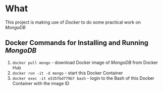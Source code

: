 # What
This project is making use of *Docker* to do some practical work on *MongoDB*

## Docker Commands for Installing and Running *MongoDB*
1. `docker pull mongo` - download Docker image of *MongoDB* from Docker Hub
2. `docker run -it -d mongo` - start this Docker Container
3. `docker exec -it e535fbd779b7 bash` - login to the Bash of this Docker Container with the image ID
